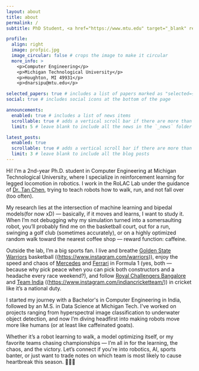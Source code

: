 ```yaml
---
layout: about
title: about
permalink: /
subtitle: PhD Student, <a href="https://www.mtu.edu" target="_blank" rel="noopener noreferrer">Michigan Technological University</a> #. Address. Contacts. Motto. Etc.

profile:
  align: right
  image: profpic.jpg
  image_circular: false # crops the image to make it circular
  more_info: >
    <p>Computer Engineering</p>
    <p>Michigan Technological University</p>
    <p>Houghton, MI 49931</p>
    <p>dnarsipu@mtu.edu</p>

selected_papers: true # includes a list of papers marked as "selected={true}"
social: true # includes social icons at the bottom of the page

announcements:
  enabled: true # includes a list of news items
  scrollable: true # adds a vertical scroll bar if there are more than 3 news items
  limit: 5 # leave blank to include all the news in the `_news` folder

latest_posts:
  enabled: true
  scrollable: true # adds a vertical scroll bar if there are more than 3 new posts items
  limit: 3 # leave blank to include all the blog posts
---
```


Hi! I’m a 2nd-year Ph.D. student in Computer Engineering at Michigan Technological University, where I specialize in reinforcement learning for legged locomotion in robotics. I work in the RoLAC Lab under the guidance of [Dr. Tan Chen](https://chentan.github.io/), trying to teach robots how to walk, run, and not fall over (too often).

My research lies at the intersection of machine learning and bipedal models(for now xD) — basically, if it moves and learns, I want to study it. When I’m not debugging why my simulation turned into a somersaulting robot, you’ll probably find me on the basketball court, out for a run, swinging a golf club (sometimes accurately), or on a highly optimized random walk toward the nearest coffee shop — reward function: caffeine.

Outside the lab, I’m a big sports fan. I live and breathe [Golden State Warriors]((https://www.instagram.com/warriors)) basketball ((https://www.instagram.com/warriors)), enjoy the speed and chaos of [Mercedes](https://www.mercedesamgf1.com) and [Ferrari](https://www.ferrari.com/en-EN/formula1) in Formula 1 (yes, both — because why pick peace when you can pick both constructors and a headache every race weekend?), and follow [Royal Challengers Bangalore](https://www.royalchallengers.com)  and [Team India](https://www.instagram.com/indiancricketteam/) ((https://www.instagram.com/indiancricketteam/)) in cricket like it’s a national duty.

I started my journey with a Bachelor's in Computer Engineering in India, followed by an M.S. in Data Science at Michigan Tech. I've worked on projects ranging from hyperspectral image classification to underwater object detection, and now I’m diving headfirst into making robots move more like humans (or at least like caffeinated goats).

Whether it’s a robot learning to walk, a model optimizing itself, or my favorite teams chasing championships — I’m all in for the learning, the chaos, and the victory. Let’s connect if you're into robotics, AI, sports banter, or just want to trade notes on which team is most likely to cause heartbreak this season. 🤷🏽‍♂️

<!-- Write your biography here. Tell the world about yourself. Link to your favorite [subreddit](http://reddit.com). You can put a picture in, too. The code is already in, just name your picture `prof_pic.jpg` and put it in the `img/` folder.

Put your address / P.O. box / other info right below your picture. You can also disable any of these elements by editing `profile` property of the YAML header of your `_pages/about.md`. Edit `_bibliography/papers.bib` and Jekyll will render your [publications page](/al-folio/publications/) automatically.

Link to your social media connections, too. This theme is set up to use [Font Awesome icons](https://fontawesome.com/) and [Academicons](https://jpswalsh.github.io/academicons/), like the ones below. Add your Facebook, Twitter, LinkedIn, Google Scholar, or just disable all of them. -->
